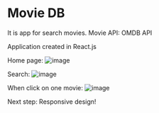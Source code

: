 # Movie DB

It is app for search movies. 
Movie API: OMDB API

Application created in React.js

Home page:
![image](https://user-images.githubusercontent.com/69419364/121829138-fcfb1580-ccc1-11eb-98b1-bc29440543c5.png)

Search:
![image](https://user-images.githubusercontent.com/69419364/121829205-2a47c380-ccc2-11eb-8d02-1639301faad3.png)

When click on one movie:
![image](https://user-images.githubusercontent.com/69419364/121829243-48152880-ccc2-11eb-8e92-d726ee874e97.png)


Next step: Responsive design!
